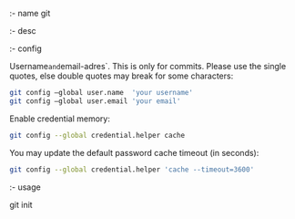 :- name
git

:- desc

:- config

Username` and `email-adres`. This is only for commits. Please use the single quotes, else double quotes may break for some characters:
```bash
git config –global user.name  'your username'
git config –global user.email 'your email'
```

Enable credential memory:
```bash
git config --global credential.helper cache
```

You may update the default password cache timeout (in seconds):

```bash
git config --global credential.helper 'cache --timeout=3600'
```

:- usage

git init

